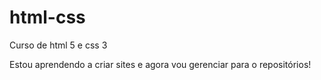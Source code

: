# html-css
 Curso de html 5 e css 3 

Estou aprendendo a criar sites e agora vou gerenciar para o repositórios!
